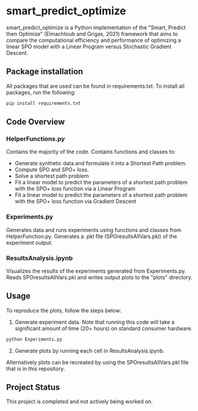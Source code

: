 # smart_predict_optimize

smart_predict_optimize is a Python implementation of the "Smart, Predict then Optimize" (Elmachtoub and Grigas, 2021) framework that aims to compare the computational efficiency and performance of optimizing a linear SPO model with a Linear Program versus Stochastic Gradient Descent.

## Package installation

All packages that are used can be found in requirements.txt. To install all packages, run the following:
```bash
pip install requirements.txt
```

## Code Overview

### HelperFunctions.py
Contains the majority of the code. Contains functions and classes to:
- Generate synthetic data and formulate it into a Shortest Path problem.
- Compute SPO and SPO+ loss.
- Solve a shortest path problem
- Fit a linear model to predict the parameters of a shortest path problem with the SPO+ loss function via a Linear Program
- Fit a linear model to predict the parameters of a shortest path problem with the SPO+ loss function via Gradient Descent

### Experiments.py
Generates data and runs experiments using functions and classes from HelperFunction.py. Generates a .pkl file (SPOresultsAllVars.pkl) of the experiment output. 

### ResultsAnalysis.ipynb 
Visualizes the results of the experiments generated from Experiments.py. Reads SPOresultsAllVars.pkl and writes output plots to the "plots" directory. 

## Usage

To reproduce the plots, follow the steps below: 
1. Generate experiment data. Note that running this code will take a significant amount of time (20+ hours) on standard consumer hardware. 

```bash
python Experiments.py 
```
2. Generate plots by running each cell in ResultsAnalysis.ipynb. 

Alternatively plots can be recreated by using the SPOresultsAllVars.pkl file that is in this repository.

## Project Status 

This project is completed and not actively being worked on. 
